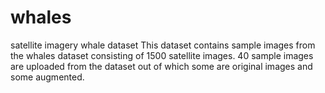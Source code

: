 # whales
satellite imagery whale dataset
This dataset contains sample images from the whales dataset consisting of 1500 satellite images. 40 sample images are uploaded from the dataset out of which some are original images and some augmented.
